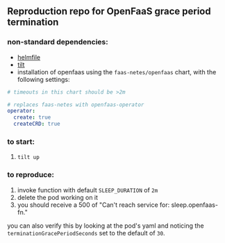 ## Reproduction repo for OpenFaaS grace period termination

### non-standard dependencies:
- [helmfile](https://github.com/roboll/helmfile)
- [tilt](tilt.dev)
- installation of openfaas using the `faas-netes/openfaas` chart, with the following settings:
```yaml
# timeouts in this chart should be >2m

# replaces faas-netes with openfaas-operator
operator:
  create: true
  createCRD: true
```

### to start:
1. `tilt up`

### to reproduce:
1. invoke function with default `SLEEP_DURATION` of `2m`
2. delete the pod working on it
3. you should receive a 500 of "Can't reach service for: sleep.openfaas-fn."

you can also verify this by looking at the pod's yaml and noticing the `terminationGracePeriodSeconds` set to the default of `30`.
